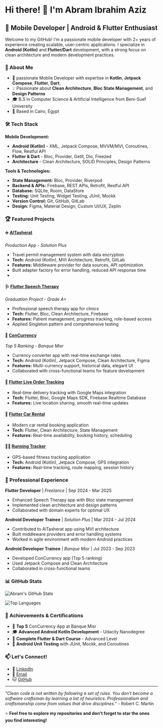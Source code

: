 # Hi there! 👋 I'm Abram Ibrahim Aziz

## 🚀 Mobile Developer | Android & Flutter Enthusiast

Welcome to my GitHub! I'm a passionate mobile developer with 2+ years of experience creating scalable, user-centric applications. I specialize in **Android (Kotlin)** and **Flutter/Dart** development, with a strong focus on clean architecture and modern development practices.

### 🎯 About Me

- 🔭 passionate Mobile Developer with expertise in **Kotlin**, **Jetpack Compose**, **Flutter**, **Dart**,
- 💡 Passionate about **Clean Architecture**, **Bloc State Management**, and **Design Patterns**
- 🎓 B.S in Computer Science & Artificial Intelligence from Beni-Suef University
- 📍 Based in Cairo, Egypt

### 🛠️ Tech Stack

**Mobile Development:**
- **Android (Kotlin)** - XML, Jetpack Compose, MVVM/MVI, Coroutines, Flow, Restful API
- **Flutter & Dart** - Bloc, Provider, GetIt, Dio, Freezed
- **Architecture** - Clean Architecture, SOLID Principles, Design Patterns

**Tools & Technologies:**
- **State Management:** Bloc, Provider, Riverpod
- **Backend & APIs:** Firebase, REST APIs, Retrofit, Restful API
- **Database:** SQLite, Room, DataStore
- **Testing:** Unit Testing, Widget Testing, JUnit, Mockk
- **Version Control:** Git, GitHub, GitLab
- **Design:** Figma, Material Design, Custom UI/UX, Zeplin

### 🏆 Featured Projects

#### ✈️ [AlTasherat](https://github.com/EbramIbrahim/altasherat)
*Production App - Solution Plus*
- Travel permit management system with data encryption
- **Tech:** Android (Kotlin), MVI Architecture, Retrofit, GitLab
- **Features:** Middleware provider for data sources, API optimization
- Built adapter factory for error handling, reduced API response time
- 
#### 🩺 [Flutter Speech Therapy](https://github.com/EbramIbrahim/speech-therapy) 
*Graduation Project - Grade A+*
- Professional speech therapy app for clinics
- **Tech:** Flutter, Bloc, Clean Architecture, Firebase
- **Features:** Patient management, progress tracking, role-based access
- Applied Singleton pattern and comprehensive testing

#### 💱 [ConCurrency](https://github.com/EbramIbrahim/concurrency)
*Top 5 Ranking - Banque Misr*
- Currency converter app with real-time exchange rates
- **Tech:** Android (Kotlin), Jetpack Compose, Clean Architecture, Figma
- **Features:** Multi-currency support, historical data, elegant UI
- Collaborated with cross-functional teams for feature development

#### 📍 [Flutter Live Order Tracking](https://github.com/EbramIbrahim/live-order-tracking)
- Real-time delivery tracking with Google Maps integration
- **Tech:** Flutter, Bloc, Google Maps SDK, Firebase Realtime Database
- **Features:** Live location sharing, smooth real-time updates

#### 🚗 [Flutter Car Rental](https://github.com/EbramIbrahim/car-rental)
- Modern car rental booking application
- **Tech:** Flutter, Clean Architecture, State Management
- **Features:** Real-time availability, booking history, scheduling

#### 🏃‍♂️ [Running Tracker](https://github.com/EbramIbrahim/running-tracker)
- GPS-based fitness tracking application
- **Tech:** Android (Kotlin), Jetpack Compose, GPS Integration
- **Features:** Real-time tracking, route mapping, session history

### 💼 Professional Experience

**Flutter Developer** | *Freelance* | Sep 2024 - Mar 2025
- Enhanced Speech Therapy app with Bloc state management
- Implemented clean architecture and design patterns
- Collaborated with domain experts for optimal UX

**Android Developer Trainee** | *Solution Plus* | Mar 2024 - Jul 2024
- Contributed to AlTasherat app using MVI architecture
- Built middleware providers and error handling systems
- Worked in agile environment with modern Android practices

**Android Developer Trainee** | *Banque Misr* | Jul 2023 - Sep 2023
- Developed ConCurrency app (Top 5 ranking)
- Used Jetpack Compose and Clean Architecture
- Collaborated in cross-functional teams

### 📊 GitHub Stats

![Abram's GitHub Stats](https://github-readme-stats.vercel.app/api?username=EbramIbrahim&show_icons=true&theme=radical)

![Top Languages](https://github-readme-stats.vercel.app/api/top-langs/?username=EbramIbrahim&layout=compact&theme=radical)

### 🏅 Achievements & Certifications

- 🎯 **Top 5** ConCurrency App at Banque Misr
- 🎓 **Advanced Android Kotlin Development** - Udacity Nanodegree
- 📱 **Complete Flutter & Dart Course** - Advanced Level
- 🧪 **Android Unit Testing** with JUnit, Mockk, and Coroutines

### 📫 Let's Connect!

- 💼 [LinkedIn](https://www.linkedin.com/in/ebramibrahem29)
- 📧 [Email](mailto:abramibrahem22@gmail.com)
- 🐱 [GitHub](https://github.com/EbramIbrahim)

---

*"Clean code is not written by following a set of rules. You don't become a software craftsman by learning a list of heuristics. Professionalism and craftsmanship come from values that drive disciplines."* - Robert C. Martin

⭐ **Feel free to explore my repositories and don't forget to star the ones you find interesting!**
